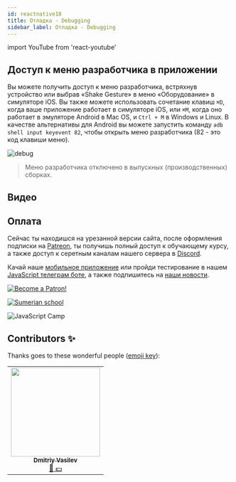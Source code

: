 ```yaml
---
id: reactnative18
title: Отладка - Debugging
sidebar_label: Отладка - Debugging
---
```


import YouTube from 'react-youtube'

## Доступ к меню разработчика в приложении

Вы можете получить доступ к меню разработчика, встряхнув устройство или выбрав «Shake Gesture» в меню «Оборудование» в симуляторе iOS. Вы также можете использовать сочетание клавиш `⌘D`, когда ваше приложение работает в симуляторе iOS, или `⌘M`, когда оно работает в эмуляторе Android в Mac OS, и `Ctrl + M` в Windows и Linux. В качестве альтернативы для Android вы можете запустить команду `adb shell input keyevent 82`, чтобы открыть меню разработчика (82 - это код клавиши меню).

![debug](https://reactnative.dev/assets/images/DeveloperMenu-f22b01f374248b3242dfb3a1017f98a8.png)

> Меню разработчика отключено в выпускных (производственных) сборках.

## Видео

<YouTube videoId="7tb8JE0-yb4" />

<!-- ## Включение быстрого обновления - Fast Refresh

`Fast Refresh` - это функция React Native, которая позволяет вам почти мгновенно получать обратную связь об изменениях в ваших компонентах React. Во время отладки может быть полезно включить быстрое обновление. Быстрое обновление включено по умолчанию, и вы можете переключить `Enable Fast Refresh` в меню разработчика React Native. Если этот параметр включен, большинство ваших правок должны быть видны в течение секунды или двух.

## Включение сочетаний клавиш

React Native поддерживает несколько сочетаний клавиш в симуляторе iOS. Они описаны ниже. Чтобы включить их, откройте меню "Оборудование", выберите `Keyboard` и убедитесь, что установлен флажок `Connect Hardware Keyboard`.

## React Developer Tools

Вы можете использовать автономную версию React Developer Tools для отладки иерархии компонентов React. Чтобы использовать его, установите глобально пакет react-devtools:

```bash npm2yarn
npm install -g react-devtools
```

Теперь запустите `response-devtools` из терминала, чтобы запустить автономное приложение DevTools:

```bash
react-devtools
```

Он должен подключиться к вашему симулятору в течение нескольких секунд.

![react-devtools](https://reactnative.dev/assets/images/ReactDevTools-46f5369dca7c5f17b9e2390e76968d56.png)

## Интеграция с React Native Inspector

Откройте меню разработчика в приложении и выберите `Toggle Inspector`. Появится оверлей, который позволит вам нажать на любой элемент пользовательского интерфейса и просмотреть информацию о нем:

![React Native Inspector](https://reactnative.dev/assets/images/Inspector-4bd1342086bcd964bbd7f82e453743a7.gif)

Однако, когда работает react-devtools, Inspector перейдет в свернутый режим и вместо этого будет использовать DevTools в качестве основного пользовательского интерфейса. В этом режиме нажатие на что-либо в симуляторе вызовет соответствующие компоненты в DevTools:

![react-devtools](https://reactnative.dev/assets/images/ReactDevToolsInspector-fb13d6cdad3479437715a25e038cf6f6.gif)

Вы можете выбрать «Toggle Inspector» в том же меню, чтобы выйти из этого режима.

Подробней о режиме отладке вы можете всегда почитать [здесь](https://reactnative.dev/docs/debugging).

## React Native Debugger

Еще один вариант скачать [React Native Debugger](https://github.com/jhen0409/react-native-debugger), которым лично мне больше нравится.

![React Native Debugger](https://user-images.githubusercontent.com/3001525/29451479-6621bf1a-83c8-11e7-8ebb-b4e98b1af91c.png)

## Проблемы?

![Problem](https://media.giphy.com/media/xTiTnGeUsWOEwsGoG4/giphy.gif)

Пишите в [Discord](https://discord.gg/6GDAfXn) или телеграмм [чат](https://t.me/jscampapp), а также подписывайтесь на наши [новости](https://t.me/javascriptapp)

![JavaScript Camp](/img/bandlink.png)

## Вопросы

Функция React Native, которая позволяет вам почти мгновенно получать обратную связь об изменениях в ваших компонентах React?

1. `Toggle Inspector`
2. `Fast Refresh`
3. `Fast fresh`

Как называется автономная версия инструмента для отладки компонентов React?

1. `Toggle Inspector`
2. `Tools Inspector`
3. `react-devtools`

## Done ✅

Чтобы узнать, насколько хорошо вы усвоили этот урок, пройдите тест в [мобильном приложении](http://onelink.to/njhc95) нашей школы по этой теме или в [боте Telegram](https://t.me/javascriptcamp_bot).

![Sumerian school](/img/app.jpg)

## Ссылки:

1. [React Native](https://reactnative.dev/docs/debugging)

[![Become a Patron!](/img/logo/patreon.jpg)](https://www.patreon.com/bePatron?u=31769291) -->

## Оплата

Сейчас ты находишся на урезанной версии сайта, после оформления подписки на [Patreon](https://www.patreon.com/javascriptcamp), ты получишь полный доступ к обучающему курсу, а также доступ к серетным каналам нашего сервера в [Discord](https://discord.gg/6GDAfXn).  

Качай наше [мобильное приложение](http://onelink.to/njhc95) или пройди тестирование в нашем [JavaScript телеграм боте](https://t.me/javascriptcamp_bot), а также подпишитесь на [наши новости](https://t.me/javascriptapp).

[![Become a Patron!](/img/logo/patreon.jpg)](https://www.patreon.com/bePatron?u=31769291)


[![Sumerian school](/img/app.jpg)](http://onelink.to/njhc95)

![JavaScript Camp](/img/bandlink.png)

## Contributors ✨

Thanks goes to these wonderful people ([emoji key](https://allcontributors.org/docs/en/emoji-key)):


<table>
  <tr>
    <td align="center"><a href="https://fullstackserverless.github.io/"><img src="https://avatars0.githubusercontent.com/u/6774813?v=4?s=200" width="200px;" alt=""/><br /><sub><b>Dmitriy Vasilev</b></sub></a><br /><a href="#financial-gHashTag" title="Financial">📖 💵</a></td>
  </tr>
</table>
